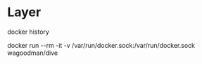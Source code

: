 # Layer
docker history <image name>

docker run --rm -it -v /var/run/docker.sock:/var/run/docker.sock wagoodman/dive <image name>